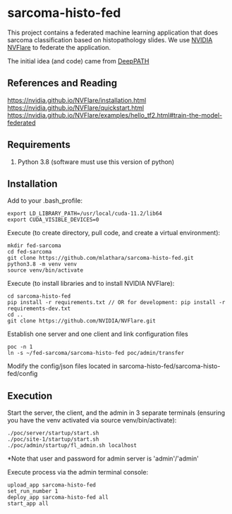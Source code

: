 
# sarcoma-histo-fed

  

This project contains a federated machine learning application that does sarcoma classification based on histopathology slides. We use [NVIDIA NVFlare](https://github.com/NVIDIA/NVFlare) to federate the application.

  

The initial idea (and code) came from [DeepPATH](https://github.com/ncoudray/DeepPATH)

## References and Reading
https://nvidia.github.io/NVFlare/installation.html
https://nvidia.github.io/NVFlare/quickstart.html
https://nvidia.github.io/NVFlare/examples/hello_tf2.html#train-the-model-federated

## Requirements

 1. Python 3.8 (software must use this version of python)

## Installation

 Add to your .bash_profile:

    export LD_LIBRARY_PATH=/usr/local/cuda-11.2/lib64
    export CUDA_VISIBLE_DEVICES=0

Execute (to create directory, pull code, and create a virtual environment):  

    mkdir fed-sarcoma
    cd fed-sarcoma
    git clone https://github.com/mlathara/sarcoma-histo-fed.git
    python3.8 -m venv venv
    source venv/bin/activate

Execute (to install libraries and to install NVIDIA NVFlare):
  

    cd sarcoma-histo-fed
    pip install -r requirements.txt // OR for development: pip install -r requirements-dev.txt
    cd ..
    git clone https://github.com/NVIDIA/NVFlare.git

Establish one server and one client and link configuration files

    poc -n 1
    ln -s ~/fed-sarcoma/sarcoma-histo-fed poc/admin/transfer

Modify the config/json files located in sarcoma-histo-fed/sarcoma-histo-fed/config

## Execution

Start the server, the client, and the admin in 3 separate terminals (ensuring you have the venv activated via source venv/bin/activate):

    ./poc/server/startup/start.sh
    ./poc/site-1/startup/start.sh
    ./poc/admin/startup/fl_admin.sh localhost
  *Note that user and password for admin server is 'admin'/'admin'

Execute process via the admin terminal console:  

    upload_app sarcoma-histo-fed
    set_run_number 1
    deploy_app sarcoma-histo-fed all
    start_app all







